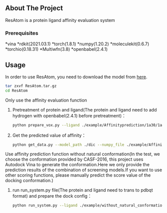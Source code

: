 ## About The Project
ResAtom is a protein ligand affinity evaluation system

### Prerequisites

*vina
*rdkit(2021.03.1)
*torch(1.8.1)
*numpy(1.20.2)
*moleculekit(0.6.7)
*torchio(0.18.31)
*Multiwfn(3.8)
*openbabel(2.4.1)

## Usage
In order to use ResAtom, you need to download the model from [here](https://drive.google.com/file/d/1CfdeU8hhKa9KKcUnH4dNJ8aNlZgdrgu2/view?usp=sharing).
   ```sh
   tar zxvf ResAtom.tar.gz
   cd ResAtom
   ```
Only use the affinity evaluation function
1. Pretreatment of protein and ligand(The protein and ligand need to add hydrogen with openbabel(2.4.1) before pretreatment)：
   ```sh
   python prepare_vox.py --ligand ./example/Affinityprediction/1a30/1a30_ligand.pdb --protein ./example/Affinityprediction/1a30/1a30_protein.pdb --tem_floder ./example/Affinityprediction/1a30_tem --output ./example/Affinityprediction/1a30_np/1a30.npy > out.out
   ```
2. Get the predicted value of affinity：
   ```sh
   python get_data.py --model_path ./dic --numpy_file ./example/Affinityprediction/1a30_np/1a30.npy --number 5 > out.out
   ```
Use affinity prediction function without natural conformation(In the test, we choose the conformation provided by CASF-2016, this project uses Autodock Vina to generate the conformation.Here we only provide the prediction results of the combination of screening models.If you want to use other scoring functions, please manually predict the score value of the docking conformation.)

1. run run_system.py file(The protein and ligand need to trans to pdbqt format) and prepare the dock config：
   ```sh
   python run_system.py --ligand ./example/without_natural_conformation/1w4o/1w4o_ligand.pdbqt --protein ./example/without_natural_conformation/1w4o/1w4o_protein.pdbqt --protein_pdb ./example/without_natural_conformation/1w4o/1w4o_protein.pdb --config ./example/without_natural_conformation/1w4o/config 
   ```
